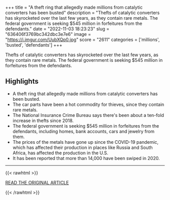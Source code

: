 +++
title = "A theft ring that allegedly made millions from catalytic converters has been busted"
description = "Thefts of catalytic converters has skyrocketed over the last few years, as they contain rare metals. The federal government is seeking $545 million in forfeitures from the defendants."
date = "2022-11-03 18:23:23"
slug = "636406f3769bc342dbc3e7e6"
image = "https://i.imgur.com/UubXQp0.jpg"
score = "2611"
categories = ['millions', 'busted', 'defendants']
+++

Thefts of catalytic converters has skyrocketed over the last few years, as they contain rare metals. The federal government is seeking $545 million in forfeitures from the defendants.

## Highlights

- A theft ring that allegedly made millions from catalytic converters has been busted.
- The car parts have been a hot commodity for thieves, since they contain rare metals.
- The National Insurance Crime Bureau says there's been about a ten-fold increase in thefts since 2018.
- The federal government is seeking $545 million in forfeitures from the defendants, including homes, bank accounts, cars and jewelry from them.
- The prices of the metals have gone up since the COVID-19 pandemic, which has affected their production in places like Russia and South Africa, has affected the production in the U.S.
- It has been reported that more than 14,000 have been swiped in 2020.

---

{{< rawhtml >}}
  <p class="article-category">
    <a target="_blank" href="https://www.npr.org/2022/11/03/1133788485/catalytic-converters-theft-ring-federal-fbi">READ THE ORIGINAL ARTICLE</a>
  </p>
{{< /rawhtml >}}
